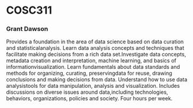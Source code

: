 # COSC311
### Grant Dawson
Provides a foundation in the area of data science based on data curation and statisticalanalysis.  Learn data analysis concepts and techniques that facilitate making decisions from a rich data set.Investigate data concepts, metadata creation and interpretation, machine learning, and basics of informationvisualization.  Learn fundamentals about data standards and methods for organizing, curating, preservingdata for reuse, drawing conclusions and making decisions from data.  Understand how to use data analysistools for data manipulation, analysis and visualization.  Includes discussions on diverse issues around data,including technologies, behaviors, organizations, policies and society.  Four hours per week.

